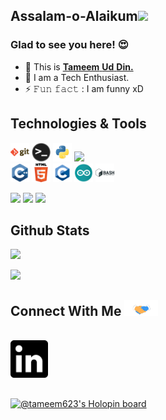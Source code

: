 ## Assalam-o-Alaikum<img src="https://raw.githubusercontent.com/MartinHeinz/MartinHeinz/master/wave.gif" width="30px">


### **Glad to see you here! 😍** <br>
<!-- <a target="_blank"><img align="right" height="250" width="250" alt="𝙶𝙸𝙵" src="https://github.com/Tameem-623/Tameem-623/blob/main/GIF/github.gif"></a> --->
- 🔭 This is [**Tameem** **Ud** **Din.**](https://github.com/tameem-623)
-  🌱 I am a Tech Enthusiast. 
- ⚡ 𝙵𝚞𝚗 𝚏𝚊𝚌𝚝 : I am funny xD
<!-- <br> -->


## Technologies & Tools

<code><img height="30" src="https://raw.githubusercontent.com/github/explore/80688e429a7d4ef2fca1e82350fe8e3517d3494d/topics/git/git.png"></code>
<code><img height="30" src="https://raw.githubusercontent.com/github/explore/80688e429a7d4ef2fca1e82350fe8e3517d3494d/topics/terminal/terminal.png"></code>
<code><img height="30" src="https://raw.githubusercontent.com/github/explore/80688e429a7d4ef2fca1e82350fe8e3517d3494d/topics/python/python.png"></code>
<code><img height="30" 
           src = "https://user-images.githubusercontent.com/10817626/67014544-482be200-f0f5-11e9-8e74-3dd575c8ad83.png"> </code>
<code><img height="30" src="https://raw.githubusercontent.com/github/explore/80688e429a7d4ef2fca1e82350fe8e3517d3494d/topics/cpp/cpp.png"></code>
  <code><img height="30" src="https://raw.githubusercontent.com/github/explore/80688e429a7d4ef2fca1e82350fe8e3517d3494d/topics/html/html.png"></code>
  <code><img height="30" src="https://raw.githubusercontent.com/github/explore/80688e429a7d4ef2fca1e82350fe8e3517d3494d/topics/c/c.png"></code>
  <code><img height="30" src="https://raw.githubusercontent.com/github/explore/80688e429a7d4ef2fca1e82350fe8e3517d3494d/topics/arduino/arduino.png"></code>
  <code><img height="30" src="https://raw.githubusercontent.com/github/explore/80688e429a7d4ef2fca1e82350fe8e3517d3494d/topics/bash/bash.png"></code>
  
  ![](https://img.shields.io/badge/Editor-VS%20Code-blue?style=plastic&logo=appveyor)
![](https://img.shields.io/badge/Editor-CodeBlocks-blue?style=plastic&logo=appveyor)
![](https://img.shields.io/badge/Editor-Android%20Studio-blue?style=plastic&logo=appveyor)
<br/>


## Github Stats

![](https://github-readme-stats.vercel.app/api?username=tameem-623&show_icons=true&theme=tokyonight)

![](https://komarev.com/ghpvc/?username=Tameem-623&color=blue&label=Profile+Views)

<h2> Connect With Me
  <a target="_blank">
    <img src="https://github.com/Tameem-623/Tameem-623/blob/main/GIF/Handshake.gif" height="25px" style="max-width:100%;">
  </a>
</h2>
<p>
  <br>
  <a href="https://www.linkedin.com/in/tameem623/" target="_blank">
    <code><img height="60" width="60" src="https://github.com/Tameem-623/Tameem-623/blob/main/SVG/linkedin.svg"/></code>
  </a>
</p>

##

<!-- ![footer](https://github.com/Tameem-623/Tameem-623/blob/main/PNG/footer.png) -->
[![@tameem623's Holopin board](https://holopin.me/tameem623)](https://holopin.io/@tameem623)
